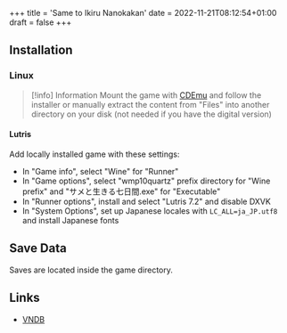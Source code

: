 +++
title = 'Same to Ikiru Nanokakan'
date = 2022-11-21T08:12:54+01:00
draft = false
+++

## Installation

### Linux

> [!info] Information
> Mount the game with [CDEmu](/linux/cdemu) and follow the installer or manually extract the content from "Files" into another directory on your disk (not needed if you have the digital version)

#### Lutris

Add locally installed game with these settings:

* In "Game info", select "Wine" for "Runner"
* In "Game options", select "wmp10quartz" prefix directory for "Wine prefix" and "サメと生きる七日間.exe" for "Executable"
* In "Runner options", install and select "Lutris 7.2" and disable DXVK
* In "System Options", set up Japanese locales with `LC_ALL=ja_JP.utf8` and install Japanese fonts

## Save Data

Saves are located inside the game directory.

## Links

* [VNDB](https://vndb.org/v37716)
